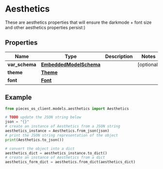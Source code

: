 # Aesthetics

These are aesthetics properties that will ensure the darkmode + font size and other aesthetics properties persist:)

## Properties

Name | Type | Description | Notes
------------ | ------------- | ------------- | -------------
**var_schema** | [**EmbeddedModelSchema**](EmbeddedModelSchema) |  | [optional] 
**theme** | [**Theme**](Theme) |  | 
**font** | [**Font**](Font) |  | 

## Example

```python
from pieces_os_client.models.aesthetics import Aesthetics

# TODO update the JSON string below
json = "{}"
# create an instance of Aesthetics from a JSON string
aesthetics_instance = Aesthetics.from_json(json)
# print the JSON string representation of the object
print(Aesthetics.to_json())

# convert the object into a dict
aesthetics_dict = aesthetics_instance.to_dict()
# create an instance of Aesthetics from a dict
aesthetics_form_dict = aesthetics.from_dict(aesthetics_dict)
```



